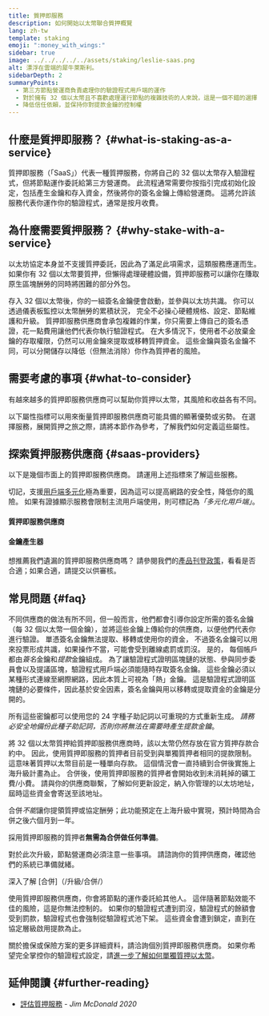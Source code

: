 ```yaml
---
title: 質押即服務
description: 如何開始以太幣聯合質押概覽
lang: zh-tw
template: staking
emoji: ":money_with_wings:"
sidebar: true
image: ../../../../../assets/staking/leslie-saas.png
alt: 漂浮在雲端的犀牛萊斯利。
sidebarDepth: 2
summaryPoints:
  - 第三方節點營運商負責處理你的驗證程式用戶端的運作
  - 對於擁有 32 個以太幣且不喜歡處理運行節點的複雜技術的人來說，這是一個不錯的選擇
  - 降低信任依賴，並保持你對提款金鑰的控制權
---
```


## 什麼是質押即服務？ {#what-is-staking-as-a-service}

質押即服務（「SaaS」）代表一種質押服務，你將自己的 32 個以太幣存入驗證程式，但將節點運作委託給第三方營運商。 此流程通常需要你按指引完成初始化設定，包括產生金鑰和存入資金，然後將你的簽名金鑰上傳給營運商。 這將允許該服務代表你運作你的驗證程式，通常是按月收費。

## 為什麼需要質押服務？ {#why-stake-with-a-service}

以太坊協定本身並不支援質押委託，因此為了滿足此項需求，這類服務應運而生。 如果你有 32 個以太幣要質押，但懶得處理硬體設備，質押即服務可以讓你在賺取原生區塊酬勞的同時將困難的部分外包。

<CardGrid>
  <Card title="你自己的驗證程式" emoji=":desktop_computer:">
    存入 32 個以太幣後，你的一組簽名金鑰便會啟動，並參與以太坊共識。 你可以透過儀表板監控以太幣酬勞的累積狀況，
  </Card>
  <Card title="輕鬆起步" emoji="🏁">
    完全不必操心硬體規格、設定、節點維護和升級。
    質押即服務供應商會承包複雜的作業，你只需要上傳自己的簽名憑證，花一點費用讓他們代表你執行驗證程式。
  </Card>
  <Card title="管理你的風險" emoji=":shield:">
    在大多情況下，使用者不必放棄金鑰的存取權限，仍然可以用金鑰來提取或移轉質押資金。 這些金鑰與簽名金鑰不同，可以分開儲存以降低（但無法消除）你作為質押者的風險。
  </Card>
</CardGrid>

<StakingComparison page="saas" />

## 需要考慮的事項 {#what-to-consider}

有越來越多的質押即服務供應商可以幫助你質押以太幣，其風險和收益各有不同。

以下屬性指標可以用來衡量質押即服務供應商可能具備的顯著優勢或劣勢。 在選擇服務，展開質押之旅之際，請將本節作為參考，了解我們如何定義這些屬性。

<StakingConsiderations page="saas" />

## 探索質押服務供應商 {#saas-providers}

以下是幾個市面上的質押即服務供應商。 請運用上述指標來了解這些服務。

<InfoBanner emoji="⚠️" isWarning>
切記，支援<a href="/developers/docs/nodes-and-clients/client-diversity/">用戶端多元化</a>極為重要，因為這可以提高網路的安全性，降低你的風險。 如果有證據顯示服務會限制主流用戶端使用，則可標記為<em style="text-transform: uppercase;">「多元化用戶端」</em>。
</InfoBanner>

#### 質押即服務供應商

<StakingProductsCardGrid category="saas" />

#### 金鑰產生器

<StakingProductsCardGrid category="keyGen" />

想推薦我們遺漏的質押即服務供應商嗎？ 請參閱我們的[產品刊登政策](/contributing/adding-staking-products/)，看看是否合適；如果合適，請提交以供審核。

## 常見問題 {#faq}

<ExpandableCard title="誰持有我的金鑰？" eventCategory="SaasStaking" eventName="clicked who holds my keys">
  不同供應商的做法有所不同，但一般而言，他們都會引導你設定所需的簽名金鑰（每 32 個以太幣一個金鑰），並將這些金鑰上傳給你的供應商，以便他們代表你進行驗證。 單憑簽名金鑰無法提取、移轉或使用你的資金， 不過簽名金鑰可以用來投票形成共識，如果操作不當，可能會受到離線處罰或罰沒。
</ExpandableCard>

<ExpandableCard title="所以有兩組金鑰嗎？" eventCategory="SaasStaking" eventName="clicked so there are two sets of keys">
是的， 每個帳戶都由<em>簽名</em>金鑰和<em>提款</em>金鑰組成。 為了讓驗證程式證明區塊鏈的狀態、參與同步委員會以及提議區塊，驗證程式用戶端必須能隨時存取簽名金鑰。 這些金鑰必須以某種形式連線至網際網路，因此本質上可視為「熱」金鑰。 這是驗證程式證明區塊鏈的必要條件，因此基於安全因素，簽名金鑰與用以移轉或提取資金的金鑰是分開的。

所有這些密鑰都可以使用您的 24 字種子助記詞以可重現的方式重新生成。 <em>請務必安全地備份此種子助記詞，否則你將無法在需要時產生提款金鑰</em>。
</ExpandableCard>

<ExpandableCard title="我什麼時候可以提款？" eventCategory="SaasStaking" eventName="clicked when can I withdraw">
  將 32 個以太幣質押給質押即服務供應商時，該以太幣仍然存放在官方質押存款合約中。 因此，使用質押即服務的質押者目前受到與單獨質押者相同的提款限制。 這意味著質押以太幣目前是一種單向存款。 這個情況會一直持續到合併後實施上海升級計畫為止。
</ExpandableCard>

<ExpandableCard title="合併會帶來什麼改變？" eventCategory="SaasStaking" eventName="clicked what will change with the Merge">
  合併後，使用質押即服務的質押者會開始收到未消耗掉的礦工費/小費。 請與你的供應商聯繫，了解如何更新設定，納入你管理的以太坊地址，屆時這些資金會寄送至該地址。

合併<em>不能</em>讓你提領質押或協定酬勞；此功能預定在上海升級中實現，預計時間為合併之後六個月到一年。
</ExpandableCard>

<ExpandableCard title="採用質押即服務的質押者需要為合併做任何準備嗎？">
採用質押即服務的質押者<strong>無需為合併做任何準備</strong>。

對於此次升級，節點營運商必須注意一些事項。 請諮詢你的質押供應商，確認他們的系統已準備就緒。

深入了解 [合併]（/升級/合併/）
</ExpandableCard>

<ExpandableCard title="如果我遭到罰沒，會發生什麼事？" eventCategory="SaasStaking" eventName="clicked what happens if I get slashed">
使用質押即服務供應商，你會將節點的運作委託給其他人。 這伴隨著節點效能不佳的風險，這是你無法控制的。 如果你的驗證程式遭到罰沒，驗證程式的餘額會受到罰款，驗證程式也會強制從驗證程式池下架。 這些資金會遭到鎖定，直到在協定層級啟用提款為止。

關於擔保或保險方案的更多詳細資料，請洽詢個別質押即服務供應商。 如果你希望完全掌控你的驗證程式設定，請<a href="/staking/solo/">進一步了解如何單獨質押以太幣</a>。
</ExpandableCard>

## 延伸閱讀 {#further-reading}

- [評估質押服務](https://www.attestant.io/posts/evaluating-staking-services/) - _Jim McDonald 2020_
